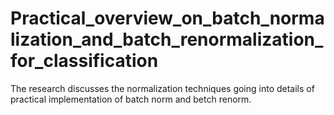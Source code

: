 # Practical_overview_on_batch_normalization_and_batch_renormalization_for_classification
The research discusses the normalization techniques going into details of practical implementation of batch norm and betch renorm.
